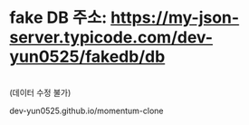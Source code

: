 # fake DB 주소: https://my-json-server.typicode.com/dev-yun0525/fakedb/db
</br>(데이터 수정 불가)

dev-yun0525.github.io/momentum-clone
